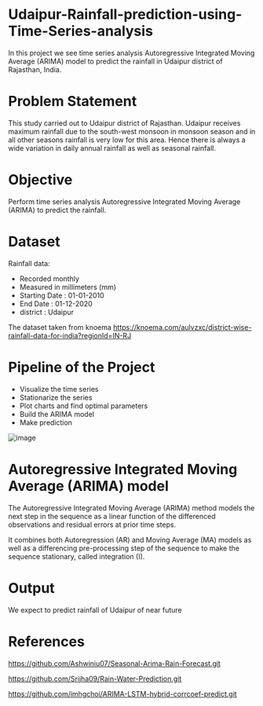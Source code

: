 # Udaipur-Rainfall-prediction-using-Time-Series-analysis
In this project we see time series analysis Autoregressive Integrated Moving Average (ARIMA) model to predict the rainfall in Udaipur district of Rajasthan, India.

# Problem Statement
This study carried out to Udaipur district of Rajasthan. Udaipur receives maximum rainfall due to the south-west monsoon in monsoon season and in all other seasons rainfall is very low for this area. Hence there is always a wide variation in daily annual rainfall as well as seasonal rainfall.

# Objective
Perform time series analysis Autoregressive Integrated Moving Average (ARIMA) to predict the rainfall.

# Dataset
Rainfall data:
* Recorded monthly
* Measured in millimeters (mm)
* Starting Date : 01-01-2010
* End Date : 01-12-2020
* district : Udaipur

The dataset taken from knoema https://knoema.com/aulvzxc/district-wise-rainfall-data-for-india?regionId=IN-RJ

# Pipeline of the Project
* Visualize the time series
* Stationarize the series
* Plot charts and find optimal parameters
* Build the ARIMA model
* Make prediction

![image](https://user-images.githubusercontent.com/52816788/135426671-55309e40-3394-447d-bb8f-9be43e80d977.png)



# Autoregressive Integrated Moving Average (ARIMA) model

The Autoregressive Integrated Moving Average (ARIMA) method models the next step in the sequence as a linear function of the differenced observations and residual errors at prior time steps.

It combines both Autoregression (AR) and Moving Average (MA) models as well as a differencing pre-processing step of the sequence to make the sequence stationary, called integration (I).

# Output

We expect to predict rainfall of Udaipur of near future

# References

https://github.com/Ashwiniu07/Seasonal-Arima-Rain-Forecast.git

https://github.com/Srijha09/Rain-Water-Prediction.git

https://github.com/imhgchoi/ARIMA-LSTM-hybrid-corrcoef-predict.git


